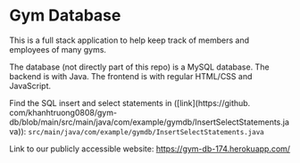 # Gym Database

This is a full stack application to help keep track of members and employees of
many gyms.

The database (not directly part of this repo) is a MySQL database. The backend
is with Java. The frontend is with regular HTML/CSS and JavaScript.

Find the SQL insert and select statements in ([link](https://github.
com/khanhtruong0808/gym-db/blob/main/src/main/java/com/example/gymdb/InsertSelectStatements.java)): `src/main/java/com/example/gymdb/InsertSelectStatements.java`

Link to our publicly accessible website: https://gym-db-174.herokuapp.com/